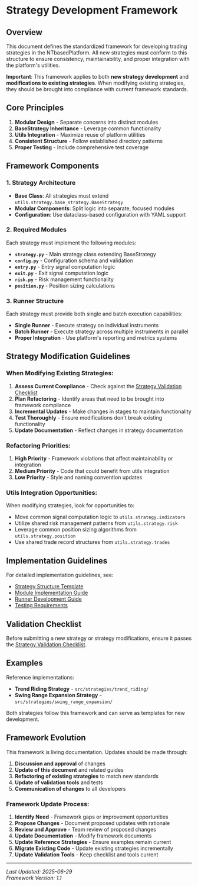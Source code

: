 # Strategy Development Framework

## Overview

This document defines the standardized framework for developing trading strategies in the NTbasedPlatform. All new strategies must conform to this structure to ensure consistency, maintainability, and proper integration with the platform's utilities.

**Important**: This framework applies to both **new strategy development** and **modifications to existing strategies**. When modifying existing strategies, they should be brought into compliance with current framework standards.

## Core Principles

1. **Modular Design** - Separate concerns into distinct modules
2. **BaseStrategy Inheritance** - Leverage common functionality
3. **Utils Integration** - Maximize reuse of platform utilities
4. **Consistent Structure** - Follow established directory patterns
5. **Proper Testing** - Include comprehensive test coverage

## Framework Components

### 1. Strategy Architecture
- **Base Class**: All strategies must extend `utils.strategy.base_strategy.BaseStrategy`
- **Modular Components**: Split logic into separate, focused modules
- **Configuration**: Use dataclass-based configuration with YAML support

### 2. Required Modules
Each strategy must implement the following modules:

- **`strategy.py`** - Main strategy class extending BaseStrategy
- **`config.py`** - Configuration schema and validation
- **`entry.py`** - Entry signal computation logic
- **`exit.py`** - Exit signal computation logic
- **`risk.py`** - Risk management functionality
- **`position.py`** - Position sizing calculations

### 3. Runner Structure
Each strategy must provide both single and batch execution capabilities:

- **Single Runner** - Execute strategy on individual instruments
- **Batch Runner** - Execute strategy across multiple instruments in parallel
- **Proper Integration** - Use platform's reporting and metrics systems

## Strategy Modification Guidelines

### When Modifying Existing Strategies:
1. **Assess Current Compliance** - Check against the [Strategy Validation Checklist](./strategy-validation-checklist.md)
2. **Plan Refactoring** - Identify areas that need to be brought into framework compliance
3. **Incremental Updates** - Make changes in stages to maintain functionality
4. **Test Thoroughly** - Ensure modifications don't break existing functionality
5. **Update Documentation** - Reflect changes in strategy documentation

### Refactoring Priorities:
1. **High Priority** - Framework violations that affect maintainability or integration
2. **Medium Priority** - Code that could benefit from utils integration
3. **Low Priority** - Style and naming convention updates

### Utils Integration Opportunities:
When modifying strategies, look for opportunities to:
- Move common signal computation logic to `utils.strategy.indicators`
- Utilize shared risk management patterns from `utils.strategy.risk`
- Leverage common position sizing algorithms from `utils.strategy.position`
- Use shared trade record structures from `utils.strategy.trades`

## Implementation Guidelines

For detailed implementation guidelines, see:
- [Strategy Structure Template](./strategy-structure-template.md)
- [Module Implementation Guide](./module-implementation-guide.md)
- [Runner Development Guide](./runner-development-guide.md)
- [Testing Requirements](./testing-requirements.md)

## Validation Checklist

Before submitting a new strategy or strategy modifications, ensure it passes the [Strategy Validation Checklist](./strategy-validation-checklist.md).

## Examples

Reference implementations:
- **Trend Riding Strategy** - `src/strategies/trend_riding/`
- **Swing Range Expansion Strategy** - `src/strategies/swing_range_expansion/`

Both strategies follow this framework and can serve as templates for new development.

## Framework Evolution

This framework is living documentation. Updates should be made through:
1. **Discussion and approval** of changes
2. **Update of this document** and related guides
3. **Refactoring of existing strategies** to match new standards
4. **Update of validation tools** and tests
5. **Communication of changes** to all developers

### Framework Update Process:
1. **Identify Need** - Framework gaps or improvement opportunities
2. **Propose Changes** - Document proposed updates with rationale
3. **Review and Approve** - Team review of proposed changes
4. **Update Documentation** - Modify framework documents
5. **Update Reference Strategies** - Ensure examples remain current
6. **Migrate Existing Code** - Update existing strategies incrementally
7. **Update Validation Tools** - Keep checklist and tools current

---

*Last Updated: 2025-06-29*  
*Framework Version: 1.1* 